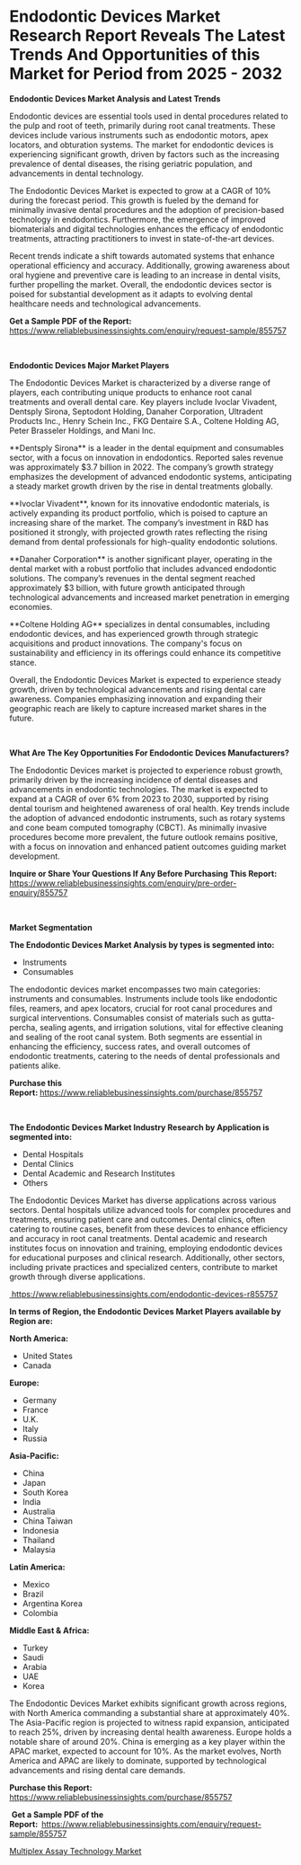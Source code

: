 <p><h1>Endodontic Devices Market Research Report Reveals The Latest Trends And Opportunities of this Market for Period from 2025 - 2032</h1></p><p><strong>Endodontic Devices Market Analysis and Latest Trends</strong></p>
<p><p>Endodontic devices are essential tools used in dental procedures related to the pulp and root of teeth, primarily during root canal treatments. These devices include various instruments such as endodontic motors, apex locators, and obturation systems. The market for endodontic devices is experiencing significant growth, driven by factors such as the increasing prevalence of dental diseases, the rising geriatric population, and advancements in dental technology.</p><p>The Endodontic Devices Market is expected to grow at a CAGR of 10% during the forecast period. This growth is fueled by the demand for minimally invasive dental procedures and the adoption of precision-based technology in endodontics. Furthermore, the emergence of improved biomaterials and digital technologies enhances the efficacy of endodontic treatments, attracting practitioners to invest in state-of-the-art devices. </p><p>Recent trends indicate a shift towards automated systems that enhance operational efficiency and accuracy. Additionally, growing awareness about oral hygiene and preventive care is leading to an increase in dental visits, further propelling the market. Overall, the endodontic devices sector is poised for substantial development as it adapts to evolving dental healthcare needs and technological advancements.</p></p>
<p><strong>Get a Sample PDF of the Report:&nbsp;</strong> <a href="https://www.reliablebusinessinsights.com/enquiry/request-sample/855757?utm_campaign=2748&utm_medium=2&utm_source=Github&utm_content=ia&utm_term=03032025&utm_id=endodontic-devices">https://www.reliablebusinessinsights.com/enquiry/request-sample/855757</a></p>
<p>&nbsp;</p>
<p><strong>Endodontic Devices Major Market Players</strong></p>
<p><p>The Endodontic Devices Market is characterized by a diverse range of players, each contributing unique products to enhance root canal treatments and overall dental care. Key players include Ivoclar Vivadent, Dentsply Sirona, Septodont Holding, Danaher Corporation, Ultradent Products Inc., Henry Schein Inc., FKG Dentaire S.A., Coltene Holding AG, Peter Brasseler Holdings, and Mani Inc.</p><p>**Dentsply Sirona** is a leader in the dental equipment and consumables sector, with a focus on innovation in endodontics. Reported sales revenue was approximately $3.7 billion in 2022. The company’s growth strategy emphasizes the development of advanced endodontic systems, anticipating a steady market growth driven by the rise in dental treatments globally.</p><p>**Ivoclar Vivadent**, known for its innovative endodontic materials, is actively expanding its product portfolio, which is poised to capture an increasing share of the market. The company’s investment in R&D has positioned it strongly, with projected growth rates reflecting the rising demand from dental professionals for high-quality endodontic solutions.</p><p>**Danaher Corporation** is another significant player, operating in the dental market with a robust portfolio that includes advanced endodontic solutions. The company’s revenues in the dental segment reached approximately $3 billion, with future growth anticipated through technological advancements and increased market penetration in emerging economies.</p><p>**Coltene Holding AG** specializes in dental consumables, including endodontic devices, and has experienced growth through strategic acquisitions and product innovations. The company's focus on sustainability and efficiency in its offerings could enhance its competitive stance.</p><p>Overall, the Endodontic Devices Market is expected to experience steady growth, driven by technological advancements and rising dental care awareness. Companies emphasizing innovation and expanding their geographic reach are likely to capture increased market shares in the future.</p></p>
<p>&nbsp;</p>
<p><strong>What Are The Key Opportunities For Endodontic Devices Manufacturers?</strong></p>
<p><p>The Endodontic Devices market is projected to experience robust growth, primarily driven by the increasing incidence of dental diseases and advancements in endodontic technologies. The market is expected to expand at a CAGR of over 6% from 2023 to 2030, supported by rising dental tourism and heightened awareness of oral health. Key trends include the adoption of advanced endodontic instruments, such as rotary systems and cone beam computed tomography (CBCT). As minimally invasive procedures become more prevalent, the future outlook remains positive, with a focus on innovation and enhanced patient outcomes guiding market development.</p></p>
<p><strong>Inquire or Share Your Questions If Any Before Purchasing This Report:</strong> <a href="https://www.reliablebusinessinsights.com/enquiry/pre-order-enquiry/855757?utm_campaign=2748&utm_medium=2&utm_source=Github&utm_content=ia&utm_term=03032025&utm_id=endodontic-devices">https://www.reliablebusinessinsights.com/enquiry/pre-order-enquiry/855757</a></p>
<p>&nbsp;</p>
<p><strong>Market Segmentation</strong></p>
<p><strong>The Endodontic Devices Market Analysis by types is segmented into:</strong></p>
<p><ul><li>Instruments</li><li>Consumables</li></ul></p>
<p><p>The endodontic devices market encompasses two main categories: instruments and consumables. Instruments include tools like endodontic files, reamers, and apex locators, crucial for root canal procedures and surgical interventions. Consumables consist of materials such as gutta-percha, sealing agents, and irrigation solutions, vital for effective cleaning and sealing of the root canal system. Both segments are essential in enhancing the efficiency, success rates, and overall outcomes of endodontic treatments, catering to the needs of dental professionals and patients alike.</p></p>
<p><strong>Purchase this Report:&nbsp;</strong><a href="https://www.reliablebusinessinsights.com/purchase/855757?utm_campaign=2748&utm_medium=2&utm_source=Github&utm_content=ia&utm_term=03032025&utm_id=endodontic-devices">https://www.reliablebusinessinsights.com/purchase/855757</a></p>
<p>&nbsp;</p>
<p><strong>The Endodontic Devices Market Industry Research by Application is segmented into:</strong></p>
<p><ul><li>Dental Hospitals</li><li>Dental Clinics</li><li>Dental Academic and Research Institutes</li><li>Others</li></ul></p>
<p><p>The Endodontic Devices Market has diverse applications across various sectors. Dental hospitals utilize advanced tools for complex procedures and treatments, ensuring patient care and outcomes. Dental clinics, often catering to routine cases, benefit from these devices to enhance efficiency and accuracy in root canal treatments. Dental academic and research institutes focus on innovation and training, employing endodontic devices for educational purposes and clinical research. Additionally, other sectors, including private practices and specialized centers, contribute to market growth through diverse applications.</p></p>
<p><a href="https://www.reliablebusinessinsights.com/endodontic-devices-r855757?utm_campaign=2748&utm_medium=2&utm_source=Github&utm_content=ia&utm_term=03032025&utm_id=endodontic-devices">&nbsp;https://www.reliablebusinessinsights.com/endodontic-devices-r855757</a></p>
<p><strong>In terms of Region, the Endodontic Devices Market Players available by Region are:</strong></p>
<p>
    <p> <strong> North America: </strong>
        <ul>
            <li>United States</li>
            <li>Canada</li>
        </ul>
        </p> 
    <p> <strong> Europe: </strong>
        <ul>
            <li>Germany</li>
            <li>France</li>
            <li>U.K.</li>
            <li>Italy</li>
            <li>Russia</li>
        </ul>
        </p> 
    <p> <strong> Asia-Pacific: </strong>
        <ul>
            <li>China</li>
            <li>Japan</li>
            <li>South Korea</li>
            <li>India</li>
            <li>Australia</li>
            <li>China Taiwan</li>
            <li>Indonesia</li>
            <li>Thailand</li>
            <li>Malaysia</li>
        </ul>
        </p> 
    <p> <strong> Latin America: </strong>
        <ul>
            <li>Mexico</li>
            <li>Brazil</li>
            <li>Argentina Korea</li>
            <li>Colombia</li>
        </ul>
        </p> 
    <p> <strong> Middle East & Africa: </strong>
        <ul>
            <li>Turkey</li>
            <li>Saudi</li>
            <li>Arabia</li>
            <li>UAE</li>
            <li>Korea</li>
        </ul>
    </p>
    </p>
<p><p>The Endodontic Devices Market exhibits significant growth across regions, with North America commanding a substantial share at approximately 40%. The Asia-Pacific region is projected to witness rapid expansion, anticipated to reach 25%, driven by increasing dental health awareness. Europe holds a notable share of around 20%. China is emerging as a key player within the APAC market, expected to account for 10%. As the market evolves, North America and APAC are likely to dominate, supported by technological advancements and rising dental care demands.</p></p>
<p><strong>Purchase this Report: </strong><a href="https://www.reliablebusinessinsights.com/purchase/855757?utm_campaign=2748&utm_medium=2&utm_source=Github&utm_content=ia&utm_term=03032025&utm_id=endodontic-devices">https://www.reliablebusinessinsights.com/purchase/855757</a></p>
<p>&nbsp;<strong>Get a Sample PDF of the Report:&nbsp;&nbsp;</strong><a href="https://www.reliablebusinessinsights.com/enquiry/request-sample/855757?utm_campaign=2748&utm_medium=2&utm_source=Github&utm_content=ia&utm_term=03032025&utm_id=endodontic-devices">https://www.reliablebusinessinsights.com/enquiry/request-sample/855757</a></p>
<p><strong></strong></p>
<p><p><a href="https://github.com/tanekacalderon743/Market-Research-Report-List-1/blob/main/multiplex-assay-technology-market.md?utm_campaign=2748&utm_medium=2&utm_source=Github&utm_content=ia&utm_term=03032025&utm_id=endodontic-devices">Multiplex Assay Technology Market</a></p></p>